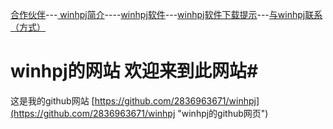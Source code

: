 [合作伙伴](https://2836963671.github.io/合作伙伴.htm "合作伙伴")---[ winhpj简介](https://2836963671.github.io/简介.htm "winhpj简介")----[winhpj软件](https://2836963671.github.io/winhpj软件源.htm "winhpj软件")---[winhpj软件下载提示](https://2836963671.github.io/winhpj软件下载提示.htm)---[与winhpj联系（方式）](https://2836963671.github.io/winhpj的联系方式.htm)

# winhpj的网站  欢迎来到此网站#
这是我的github网站 [https://github.com/2836963671/winhpj](https://github.com/2836963671/winhpj "winhpj的github网页")

